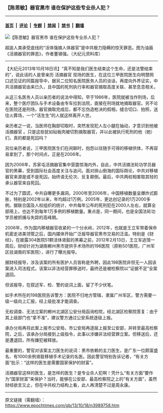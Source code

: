 ### 【陈思敏】器官黑市 谁在保护这些专业杀人犯？

---

#### [首页](../../../..?n3989758) &nbsp;|&nbsp; [评论](../../../../../epoch-comment?n3989758) &nbsp;|&nbsp; [专题](../../../../../epoch-special?n3989758) &nbsp;|&nbsp; [禁闻](../../../../../epoch-news?n3989758) &nbsp;|&nbsp; [禁书](../../../../../books?n3989758) &nbsp;|&nbsp; [翻墙](https://github.com/gfw-breaker/nogfw/blob/master/README.md?n3989758)


<div><img alt="【陈思敏】器官黑市 谁在保护这些专业杀人犯？" class="attachment-djy_600_400 size-djy_600_400 wp-post-image" src="https://i.epochtimes.com/assets/uploads/2013/10/1310182026432039-600x400.jpg"/>
<div class="caption">
 <p>
  超逾人类承受底线的“活体强摘人体器官”是中共极力隐瞒的惊天罪恶。图为油画《活摘器官的罪恶》，作者董锡强。（大纪元资料库）
 </p>
</div></div><hr/><div class="post_content" id="artbody" itemprop="articleBody">
 <!-- article content begin -->
 <p>
  【大纪元2013年10月18日讯】“真不知是我们医生结束这个生命，还是法警结束的”，说此话的人是曾亲历
  <ok href="https://www.epochtimes.com/gb/tag/%E6%B4%BB%E6%91%98%E5%99%A8%E5%AE%98.html">
   活摘器官
  </ok>
  现场的医生，在这位三甲医院医生向明慧网口述见证的同篇报导中，据另二位知名医院医务人员的谈话，再度向外界证实，中共活摘器官由来已久，且中国的死刑执行率和器官摘取高度关联、甚至息息相关。
 </p>
 <p>
  从这三名医务人员以亲历者的说法中得知，早于1986年，医院就被当作刑场，后来，整个医疗团队与手术设备由专车拉到法院，直接在刑场就地摘取器官。另不论在医院还是刑场，器官摘取完成后，都不忘伪造枪决的假相，缝合切口、拍照，送往火葬场，一个“活生生”的人就这样离开人世。
 </p>
 <p>
  亲历者之一说，当医师在胸部切取时，突然发现犯人左小腿在抽动，才意识到他被
  <ok href="https://www.epochtimes.com/gb/tag/%E6%B4%BB%E6%91%98%E5%99%A8%E5%AE%98.html">
   活摘器官
  </ok>
  。只是这些犹如砧板肉被切割摘取器官，并以此被执行死刑的他（她）们，真的都是死囚吗？
 </p>
 <p>
  另位亲历者说，三甲医院医生们在闲聊时，抱怨以往随手可得的移植供体，不再容易拿到了，那个时间点，正是在2006年。
 </p>
 <p>
  因为2006年，苏家屯活摘器官集中营震惊海内外，自此，中共活摘法轮功学员器官的黑幕，受到国际社会高度关注与追问。面对排山倒海的国际舆论，中共对移植器官来源是或不是死囚，始终语无伦次、反复颠倒。最后，中共两权相害取其轻的承认器官来自死囚。
 </p>
 <p>
  不过为了圆谎，中共自曝更多漏洞。2000年至2006年，中国移植数量呈爆炸式膨胀，特别是2002年以来，年均超过1万例，2005年，更达创记录的1万2000多例。据联合国及人权组织的统计，中共每年公布的死刑犯在2000人左右，就算全部用上，也达不到每年1万多例的移植数量。重点是，同一期间，也是全国法轮功学员被抓捕与失踪的高峰期。
 </p>
 <p>
  2006年，作为国内移植器官收紧的一个分水岭，2012年，也就是王立军带着保命机密走进美领管之后，国内媒体开始广泛报导器官黑市交易的泛滥。特别是《财经》，在披露304医院51颗活体肾脏的黑幕之前，2012年2月13日，王立军逃馆一周后，财经针对为湖南郴州黑市提供手术场所的198医院（原称501医院，广州军区驻湖南的军医院），进行了曝光报导。
 </p>
 <p>
  据财经报导，涉及该案的所有医护人员皆称是外聘，因此198医院非但无一人因该案进入司法程式，该案以非法经营罪移送时，最终还是被检察院以“证据不足”全案退回。
 </p>
 <p>
  但该报导，在叙述军、检、警的说词上面，留了不少伏笔。
 </p>
 <p>
  如手术所在的198医院告诉警方：医院不归地方管辖，隶属广州军区，警方需要一级一级向上汇报，经上级批准才能调查。
 </p>
 <p>
  无权调查、无法立案的郴州北湖区公安分局函询检院，经北湖区检察院答复：由于其上级部门也“拿不准”，建议警方通过公安系统逐级上报。
 </p>
 <p>
  承办分局再将此案上报市公安局，市公安局再逐层上报至公安部，并转至最高检察院，之后，该承办分局接到上级指令，此事以涉嫌非法经营罪立案。但移送后，还是遭退回，所有嫌犯被释放。
 </p>
 <p>
  最重要的，警官对该案主刀医生的说词：黑市依赖的主刀医生，是广东一位颇富盛名、有1000余例肾脏移植手术记录的名医。因此警官特别告诉记者，“有关方面”批示：“这样的医生是需要国家保护的财富”。
 </p>
 <p>
  活摘器官这样的医生，是怎样的医生？是专业杀人犯啊！凭什么“有关方面”要作为“国家财富”来保护？当时，能够在公安部、最高检察院之上的“有关方面”，虽然财经欲言又止，但在中共权力结构上看，此人再清楚不过是周永康。
 </p>
 <!-- article content end -->
 <div id="below_article_ad">
 </div>
</div>


---

原文链接（需翻墙）：https://www.epochtimes.com/gb/13/10/18/n3989758.htm